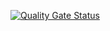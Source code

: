 [![Quality Gate Status](https://sonarcloud.io/api/project_badges/measure?project=8540675-star_NetSdrClient&metric=alert_status)](https://sonarcloud.io/summary/new_code?id=8540675-star_NetSdrClient)
